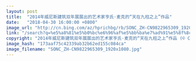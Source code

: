 ```yaml
---
layout: post
title:  "2014年威尼斯建筑双年展展出的艺术家亨氏·麦克的“天在九柱之上”作品"
date:   "2018-04-30 16:00:00 +0800"
image_url: "http://cn.bing.com/az/hprichbg/rb/SONC_ZH-CN9822965309_1920x1080.jpg"
link: "/search?q=%e5%a8%81%e5%b0%bc%e6%96%af%e5%bb%ba%e7%ad%91%e5%8f%8c%e5%b9%b4%e5%b1%95&form=hpcapt&mkt=zh-cn"
copyright: "2014年威尼斯建筑双年展展出的艺术家亨氏·麦克的“天在九柱之上”作品 (© Cahir Davitt/plainpicture)"
image_hash: "173aaf75c42339ab32b62ed155c084ca"
image_filename: "SONC_ZH-CN9822965309_1920x1080.jpg"
---
```

